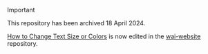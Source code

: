 > [!IMPORTANT]
> This repository has been archived 18 April 2024.
>
> [How to Change Text Size or Colors](https://www.w3.org/WAI/meta/customize/) is now edited in the [wai-website](https://github.com/w3c/wai-website) repository.
